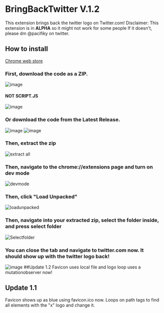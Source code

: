 # BringBackTwitter V.1.2
This extension brings back the twitter logo on Twitter.com!
Disclaimer: This extension is in **ALPHA** so it might not work for some people
If it doesn't, please dm @pacifiky on twitter.
## How to install
[Chrome web store](https://chromewebstore.google.com/detail/bringbacktwitter/lomalgopdnfcikgbehljedaboadmaimp)
### First, download the code as a ZIP.
![image](https://github.com/infinitypacific/extension/assets/87620151/355e1fc7-589b-438e-8723-9302a145f520)
#### NOT SCRIPT.JS
![image](https://github.com/infinitypacific/extension/assets/87620151/e7766d18-7d6a-4353-b287-32b3bd1a3f1a)
### Or download the code from the Latest Release.
![image](https://github.com/infinitypacific/extension/assets/87620151/be4a77ff-f551-4d96-9888-9839d0dc6409)
![image](https://github.com/infinitypacific/extension/assets/87620151/725ce7ee-6b57-4d14-93dd-0571a5dee820)
### Then, extract the zip
![extract all](https://github.com/infinitypacific/extension/assets/87620151/06cc0d26-3c43-466e-9f6e-35a1a5671b95)
### Then, navigate to the chrome://extensions page and turn on dev mode
![devmode](https://github.com/infinitypacific/extension/assets/87620151/b9404550-fc57-4e4a-b1ea-fc8c57daf207)
### Then, click "Load Unpacked"
![loadunpacked](https://github.com/infinitypacific/extension/assets/87620151/20d4afc7-1c59-4b2e-847e-815ab5404599)
### Then, navigate into your extracted zip, select the folder inside, and press select folder
![Selectfolder](https://github.com/infinitypacific/extension/assets/87620151/11703ee4-0122-43d1-83e1-0ae8d5bef992)
### You can close the tab and navigate to twitter.com now. It should show up with the twitter logo back!
![image](https://github.com/infinitypacific/extension/assets/87620151/31fb4349-bb47-4996-8da5-305808766ce4)
##Update 1.2
Favicon uses local file 
and logo loop uses a mutationobserver now!
## Update 1.1
Favicon shows up as blue using favicon.ico now.
Loops on path tags to find all elements with the "x" logo and change it.
